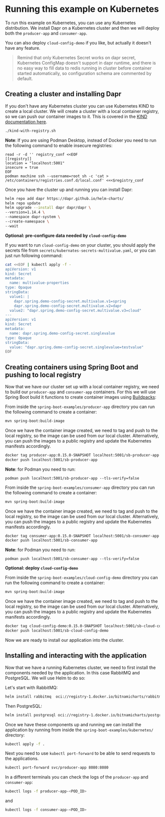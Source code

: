 # Running this example on Kubernetes

To run this example on Kubernetes, you can use any Kubernetes distribution. 
We install Dapr on a Kubernetes cluster and then we will deploy both the `producer-app` and `consumer-app`.

You can also deploy `cloud-config-demo` if you like, but actually it doesn't have any feature.

> Remind that only Kubernetes Secret works on dapr secret, Kubernetes ConfigMap doesn't support in dapr runtime, and there is no easy way to fill data to redis running in cluster before container started automatically, so configuration schema are commented by default.

## Creating a cluster and installing Dapr

If you don't have any Kubernetes cluster you can use Kubernetes KIND to create a local cluster. We will create a cluster 
with a local container registry, so we can push our container images to it. This is covered in the 
[KIND documentation here](https://kind.sigs.k8s.io/docs/user/local-registry/).

```bash
./kind-with-registry.sh
```

**Note**: If you are using Podman Desktop, instead of Docker you need to run the following command to enable insecure registries:

```
read -r -d '' registry_conf <<EOF
[[registry]]
location = "localhost:5001"
insecure = true
EOF
podman machine ssh --username=root sh -c 'cat > /etc/containers/registries.conf.d/local.conf' <<<$registry_conf
```

Once you have the cluster up and running you can install Dapr: 

```bash
helm repo add dapr https://dapr.github.io/helm-charts/
helm repo update
helm upgrade --install dapr dapr/dapr \
--version=1.14.4 \
--namespace dapr-system \
--create-namespace \
--wait
```
__Optional: pre-configure data needed by  `cloud-config-demo`__

If you want to run `cloud-config-demo` on your cluster, you should apply the secrets file from `secrets/kubernates-secrets-multivalue.yaml`, or you can just run following command:

```bash
cat <<EOF | kubectl apply -f -
apiVersion: v1
kind: Secret
metadata:
  name: multivalue-properties
type: Opaque
stringData:
  value1: |
    dapr.spring.demo-config-secret.multivalue.v1=spring
    dapr.spring.demo-config-secret.multivalue.v2=dapr
  value2: "dapr.spring.demo-config-secret.multivalue.v3=cloud"
---
apiVersion: v1
kind: Secret
metadata:
  name: dapr.spring.demo-config-secret.singlevalue
type: Opaque
stringData:
  value: "dapr.spring.demo-config-secret.singlevalue=testvalue"
EOF
```

## Creating containers using Spring Boot and pushing to local registry

Now that we have our cluster set up with a local container registry, we need to build our `producer-app` and `consumer-app` containers.
For this we will use Spring Boot build it functions to create container images using [Buildpacks](https://buildpacks.io): 

From inside the `spring-boot-examples/producer-app` directory you can run the following command to create a container: 
```bash
mvn spring-boot:build-image
```

Once we have the container image created, we need to tag and push to the local registry, so the image can be used from our local cluster.
Alternatively, you can push the images to a public registry and update the Kubernetes manifests accordingly. 

```bash
docker tag producer-app:0.15.0-SNAPSHOT localhost:5001/sb-producer-app
docker push localhost:5001/sb-producer-app
```

**Note**: for Podman you need to run: 
```
podman push localhost:5001/sb-producer-app --tls-verify=false
```

From inside the `spring-boot-examples/consumer-app` directory you can run the following command to create a container:
```bash
mvn spring-boot:build-image
```

Once we have the container image created, we need to tag and push to the local registry, so the image can be used from our local cluster.
Alternatively, you can push the images to a public registry and update the Kubernetes manifests accordingly.

```bash
docker tag consumer-app:0.15.0-SNAPSHOT localhost:5001/sb-consumer-app
docker push localhost:5001/sb-consumer-app
```

**Note**: for Podman you need to run: 
```
podman push localhost:5001/sb-consumer-app --tls-verify=false
```

__Optional: deploy `cloud-config-demo`__

From inside the `spring-boot-examples/cloud-config-demo` directory you can run the following command to create a container:
```bash
mvn spring-boot:build-image
```

Once we have the container image created, we need to tag and push to the local registry, so the image can be used from our local cluster.
Alternatively, you can push the images to a public registry and update the Kubernetes manifests accordingly.

```bash
docker tag cloud-config-demo:0.15.0-SNAPSHOT localhost:5001/sb-cloud-config-demo
docker push localhost:5001/sb-cloud-config-demo
```

Now we are ready to install our application into the cluster.

## Installing and interacting with the application

Now that we have a running Kubernetes cluster, we need to first install the components needed by the application. 
In this case RabbitMQ and PostgreSQL. We will use Helm to do so: 

Let's start with RabbitMQ:
```bash
helm install rabbitmq  oci://registry-1.docker.io/bitnamicharts/rabbitmq --set auth.username=guest --set auth.password=guest --set auth.erlangCookie=ABC
```

Then PostgreSQL: 
```bash
helm install postgresql oci://registry-1.docker.io/bitnamicharts/postgresql --set global.postgresql.auth.database=dapr --set global.postgresql.auth.postgresPassword=password
```

Once we have these components up and running we can install the application by running from inside 
the `spring-boot-examples/kubernetes/` directory: 

```bash
kubectl apply -f .
```

Next you need to use `kubectl port-forward` to be able to send requests to the applications. 

```bash
kubectl port-forward svc/producer-app 8080:8080
```

In a different terminals you can check the logs of the `producer-app` and `consumer-app`:

```bash
kubectl logs -f producer-app-<POD_ID>
```
and

```bash
kubectl logs -f consumer-app-<POD_ID>
```


